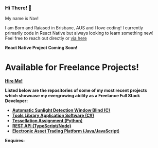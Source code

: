 ### Hi There! 👋
<p> My name is Nav! </p>
  
<p>I am Born and Raiased in Brisbane, AUS and I love coding! I currently primarily code in React Native but always looking to learn something new! Feel free to reach out directly or <a href="https://linktr.ee/navidahmed?utm_source=linktree_profile_share&ltsid=b6ee25ae-24a1-4837-9f5d-332f07bdf277"> via here</a> </p>

<div>
  <strong> React Native Project Coming Soon!<strong/><br />
    <h1>Available for Freelance Projects!</h1>
    <a href="https://www.linkedin.com/in/navidnorahmed/"> Hire Me! </a>
   </p>
   
   </p>
 </div>

Listed below are the repositories of some of my most recent projects which showcase my evergrowing ability as a Freelance Full Stack Developer: <br />
<ul>
<a href="https://github.com/nahme6/Automatic-Sunlight-Detection-Window-Blind"><li>Automatic Sunlight Detection Window Blind (C)</li></a>
<a href="https://github.com/nahme6/Tools-Library-Application-Software"><li>Tools Library Application Software (C#)</li></a>
<a href="https://github.com/nahme6/IFB104-Tessellation-Assignment"><li>Tessellation Assignment (Python)</li></a>
<a href="https://github.com/nahme6/Spaceship-REST-API"><li>REST API (TypeScript/Node)</li></a>
<a href="https://github.com/nahme6/Electronic-Asset-Trading-Platform"><li>Electronic Asset Trading Platform (Java/JavaScript)</li></a>
</ul>

Enquires:
